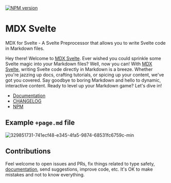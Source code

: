 [![NPM version](https://img.shields.io/npm/v/mdx-svelte?style=for-the-badge&label=NPM&color=%23cb0000)](https://www.npmjs.com/package/mdx-svelte "View on NPM")

# MDX Svelte

MDX for Svelte - A Svelte Preprocessor that allows you to write Svelte code in Markdown files.

Hey there! Welcome to [MDX Svelte](https://babakfp.ir/docs/mdx-svelte). Ever wished you could sprinkle some Svelte magic into your Markdown files? Well, now you can! With [MDX Svelte](https://babakfp.ir/docs/mdx-svelte), writing Svelte code directly in Markdown is a breeze. Whether you're jazzing up docs, crafting tutorials, or spicing up your content, we've got you covered. Say goodbye to boring Markdown and hello to dynamic, interactive content. Ready to level up your Markdown game? Let's dive in!

-   [Documentation](https://babakfp.ir/docs/mdx-svelte)
-   [CHANGELOG](https://babakfp.ir/docs/mdx-svelte/changelog)
-   [NPM](https://www.npmjs.com/package/mdx-svelte)

## Example `+page.md` file

![329851731-741ecf48-e345-4fa5-9874-68531fc6759c-min](https://github.com/babakfp/mdx-svelte/assets/44144724/aa646e33-1d40-4a67-be2b-124120b7080a)

## Contributions

Feel welcome to open issues and PRs, fix things related to type safety, [documentation](http://github.com/babakfp/babakfp.ir), send suggestions, improve code, etc. It's OK to make mistakes and not to know everything.

